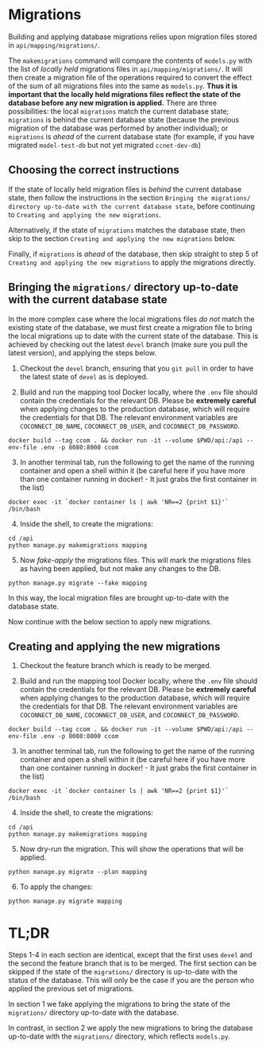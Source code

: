 # Migrations

Building and applying database migrations relies upon migration files
stored in `api/mapping/migrations/`.

The `makemigrations` command will compare the contents of `models.py`
with the list of _locally held_ migrations files in 
`api/mapping/migrations/`. It will then create a migration file of the 
operations required to convert the effect of the sum of all migrations 
files into the same as `models.py`. **Thus it is important that the
locally held migrations files reflect the state of the database before 
any new migration is applied.** There are three possibilities: the local
`migrations` match the current database state; `migrations` is behind 
the current database state (because the previous migration of the 
database was performed by another individual); or `migrations` is _ahead_ 
of the current database state (for example, if you have migrated 
`model-test-db` but not yet migrated `ccnet-dev-db`)

## Choosing the correct instructions
If the state of locally held migration files is _behind_ the current 
database state, then follow the instructions in the section 
`Bringing the migrations/ directory up-to-date with the current database state`,
before continuing to `Creating and applying the new migrations`.

Alternatively, if the state of `migrations` matches the database state, then skip 
to the section `Creating and applying the new migrations` below. 

Finally, if `migrations` is _ahead_ of the database, then skip 
straight to step 5 of `Creating and applying the new migrations` to apply 
the migrations directly.

## Bringing the `migrations/` directory up-to-date with the current database state
In the more complex case where the local migrations files _do
not_ match the existing state of the database, we must first create a 
migration file to bring the local migrations up to date with the current 
state of the database. This is achieved by checking out the latest `devel` 
branch (make sure you pull the latest version), and applying the steps 
below. 

1. Checkout the `devel` branch, ensuring that you `git pull` in order to 
   have the latest state of `devel` as is deployed.
   
2. Build and run the mapping tool Docker locally, where the `.env` file should 
   contain the credentials for the relevant DB. Please be 
   **extremely careful** when applying changes to the production database,
   which will require the credentials for that DB. The relevant 
   environment variables are `COCONNECT_DB_NAME`, `COCONNECT_DB_USER`, 
   and `COCONNECT_DB_PASSWORD`.
```
docker build --tag ccom . && docker run -it --volume $PWD/api:/api --env-file .env -p 8080:8000 ccom
```

3. In another terminal tab, run the following to get the name of the 
   running container and open a shell within it (be careful here if 
   you have more than one container running in docker! - It just grabs 
   the first container in the list)
```
docker exec -it `docker container ls | awk 'NR==2 {print $1}'` /bin/bash
```

4. Inside the shell, to create the migrations:
```
cd /api
python manage.py makemigrations mapping
```

5. Now _fake-apply_ the migrations files. This will mark the migrations
files as having been applied, but not make any changes to the DB.
```
python manage.py migrate --fake mapping
```

In this way, the local migration files are brought up-to-date with the
database state.

Now continue with the below section to apply new migrations.

## Creating and applying the new migrations

1. Checkout the feature branch which is ready to be merged.
   
2. Build and run the mapping tool Docker locally, where the `.env` file should 
   contain the credentials for the relevant DB. Please be 
   **extremely careful** when applying changes to the production database,
   which will require the credentials for that DB. The relevant 
   environment variables are `COCONNECT_DB_NAME`, `COCONNECT_DB_USER`, 
   and `COCONNECT_DB_PASSWORD`.
```
docker build --tag ccom . && docker run -it --volume $PWD/api:/api --env-file .env -p 8080:8000 ccom
```

3. In another terminal tab, run the following to get the name of the 
   running container and open a shell within it (be careful here if 
   you have more than one container running in docker! - It just grabs 
   the first container in the list)
```
docker exec -it `docker container ls | awk 'NR==2 {print $1}'` /bin/bash
```

4. Inside the shell, to create the migrations:
```
cd /api
python manage.py makemigrations mapping
```

5. Now dry-run the migration. This will show the operations that will be
applied.
```
python manage.py migrate --plan mapping
```

6. To apply the changes:
```
python manage.py migrate mapping
```

# TL;DR
Steps 1-4 in each section are identical, except that the first uses `devel`
and the second the feature branch that is to be merged. The first section 
can be skipped if the state of the `migrations/` directory is up-to-date 
with the status of the database. This will only be the case if you are the
person who applied the previous set of migrations.

In section 1 we fake applying the migrations to bring the state of the 
`migrations/` directory up-to-date with the database.

In contrast, in section 2 we apply the new migrations to bring the database
up-to-date with the `migrations/` directory, which reflects `models.py`.